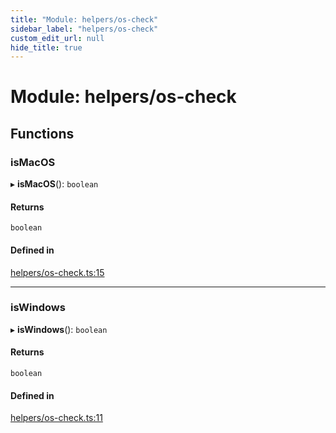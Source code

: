 ```yaml
---
title: "Module: helpers/os-check"
sidebar_label: "helpers/os-check"
custom_edit_url: null
hide_title: true
---
```


# Module: helpers/os-check

## Functions

### isMacOS

▸ **isMacOS**(): `boolean`

#### Returns

`boolean`

#### Defined in

[helpers/os-check.ts:15](https://github.com/tauri-apps/tauri/blob/fbb405b/tooling/api/src/helpers/os-check.ts#L15)

___

### isWindows

▸ **isWindows**(): `boolean`

#### Returns

`boolean`

#### Defined in

[helpers/os-check.ts:11](https://github.com/tauri-apps/tauri/blob/fbb405b/tooling/api/src/helpers/os-check.ts#L11)
